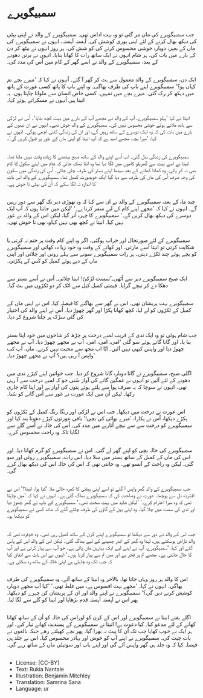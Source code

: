 # سمبیگویرے

##
جب سمبیگویرے کی ماں مر گئی تو وہ بہت اداس تھی۔ سمبیگویرے کے والد نے اپنی بیٹی کی دیکھ بھال کرنے کے لئے اپنی پوری کوشش کی۔ آہستہ آہستہ، انہوں نے سمبیگویرے کی ماں کے بغیر، دوبارہ خوشی محسوس کرنے کی کو شش کی۔ ہر روز انہوں نے بیٹھ کر دن کے بارے میں بات کی۔ ہر شام انہوں نے ایک ساتھ رات کا کھانا بنایا۔ انہوں نے برتن دھونے کے بعد، سمبیگویرے کے والد نے اسے گھر کے کام میں اُس کی مدد کی۔

##
ایک دن، سمبیگویرے کے والد معمول سے ہٹ کر گھر آ گئے۔ اُنہوں نے کہا کہ 'میرے بچے تم کہاں ہو؟' سمبیگویرے اپنے باپ کی طرف بھاگی۔ وہ اپنے باپ کا ہاتھ کسی عورت کے ہاتھ میں دیکھ کر رک گئی۔ میرے بچے میں تمہیں۔ کسی خاص انسان سے ملوانا چاہتا ہوں۔ یہ انیتا ہیں اُنہوں نے مسکراتے ہوئے کہا۔

##
انیتا نے کہا 'ہیلو سمبیگویرے، آپ کے والد نے مجھے آپ کے بارے میں بہت کچھ بتایا'۔ اُس نے لڑکی سے ہاتھ ملاتے ہوئے خوشی محسوس نہیں کی۔ سمبیگویرے کے والد خوش تھے۔ انہوں نے ان تینوں کے بارے میں بات کی کہ وہ ایک دوسرے کے ساتھ رہیں گے، اور ان کی زندگی کتنی اچھی ہوگی۔ انہوں نے کہا، 'میرا بچہ، مجھے امید ہے کہ آپ انیتا کو آپنی ماں کے طور پر قبول کریں گی'۔

##
سمبیگویرے کی زندگی بدل گئی۔ اب اُسے اپنے والد کے ساتھ صبح بیٹھنے کا زیادہ وقت نہیں ملتا تھا۔ انیتا نے اسے بہت سے گھریلو کاموں میں لگا دیا تھا وہ اتنا تھک جاتی کہ شام میں اپنے سکول کا کام بھی نہ کر پاتی۔ وہ کھانا کھانے کے بعد سیدھا اپنے بستر کی طرف چلی جاتی۔ اُس کی زندگی میں سکون کی وجہ صرف اُس کی ماں کی طرف سے دیا گیا ایک خوبصورت کمبل تھا۔ سمبیگویرے کے والد اس بات کا اندازہ نہ لگا سکے کہ اُن کی بیٹی نا خوش ہے۔

##
چند ماہ کے بعد، سمبیگویرے کے والد نے ان سے کہا کہ وہ تھوڑی دیر تک گھر سے دور رہیں گے۔ انہوں نے کہا کہ 'مجھے اپنے کام کے لیے سفر کرنا ہے۔' 'لیکن میں جانتا ہوں کہ آپ ایک دوسرے کی دیکھ بھال کریں گے۔' سمبیگویرے کا چہرہ اُتر گیا، لیکن اس کے والد نے غور نہیں کیا۔ انیتا نے کچھ بھی نہیں کہاوہ بھی نا خوش تھی۔

##
سمبیگویرے کے لئے صورتحال اور خراب ہوگئی۔ اگر وہ اپنے کام وقت پر ختم نہ کرتی یا شکایت کرتی تو انیتا اُسے مارتی۔ اور کھانے کے وقت وہ خود زیا دہ کھاتی اور سمبیگویرے کو بچے ہوئے چند ٹکڑے دیتی۔ ہر رات سمبیگویرے سونے سے پہلے روتی اور چلاتی اور اپنی ماں کے دیے ہوئے کمبل کو کَس کے پکڑتی۔

##
ایک صبح سمبیگویرے دیر سے اُٹھی۔ ّسست لڑکیٗ! انیتا چلائی۔ اُس نے اُسے بستر سے دھکا دے کر نیچے گرایا۔ قیمتی کمبل کیل سے اٹک کر دو ٹکڑوں میں بٹ گیا۔

##
سمبیگویرے بہت پریشان تھی۔ اس نے گھر سے بھاگنے کا فیصلہ کیا۔ اس نے اپنی ماں کے کمبل کے ٹکڑوں کو لے لیا، کچھ کھانا پکڑا اور گھر چھوڑ دیا۔ اُس نے اپنے والد کی اختیار کی گئی سڑک پر چلنا شروع کر دیا۔

##
جب شام ہوئی تو وہ ایک ندی کے قریب لمبے درخت پر چڑھ کر شاخوں میں خود اپنا بستر بنا یا۔ اور گانا گاتے ہوئے سو گئی 'امی، امی، امی، آپ نے مجھے چھوڑ دیا۔ آپ نے مجھے چھوڑ دیا اور واپس کبھی نہیں آئیں۔ ابّا اب مجھ سے محبت نہیں کرتے۔ ماں، آپ کب واپس آ رہی ہیں؟ آپ نے مجھے چھوڑ دیا۔'

##
اگلی صبح، سمبیگویرے نے گانا دوبارہ گانا شروع کر دیا۔ جب خواتین اپنے کپڑے ندی میں دھونے کے لئے آئیں تو اُنہوں نے غمگین گانے کی آواز
سُنی جو کہ لمبے درخت سے آ رہی تھی۔ انہوں نے سوچا کہ یہ صرف ہوا سے ہلتے ہوئے پتوں کی آواز ہے اور اپنا کام جاری رکھا۔ لیکن اُن میں ایک عورت نے غور سے اُس گانے کو سُنا۔

##
اس عورت نے درخت میں دیکھا۔ جب اس نے لڑکی اور رنگا رنگ کمبل کے ٹکڑوں کو پکڑے دیکھا، اُس نے پکارا، 'میرے بھائی کی بچی!' باقی عورتوں کپڑے دھونا بند کیا اور سمبیگویرے کو درخت سے سے نیچے اُتارنے میں مدد کی۔ اُس کی خالہ نے اُسے گلے سے لگایا تاکہ وہ راحت محسوس کرے۔

##
سمبیگویرے کی خالہ بچی کو اپنے گھر لے گئی۔ اس نے سمبیگویرے کو گرم کھانا دیا۔ اور اس کی ماں کے کمبل کے ساتھ بستر میں سلا دیا۔ اس رات، سمبیگویرے روئی اور سو گئی۔ لیکن وہ راحت کے آنسو تھے۔ وہ جانتی تھی کہ اس کی خالہ اس کی دیکھ بھال کرے گی۔

##
جب سمبیگویرے کے والد گھر واپس آ گئے تو اسے اپنی بیٹئی کا کمرہ خالی ملا 'کیا ہوا، انیتا؟' اس نے افسُردہ دل سے پوچھا۔ عورت نے وضاحت کی کہ سمبیگویرے بھاگ گئی ہے۔ انہوں نے کہا کہ 'میں چاہتا تھی کہ وہ میرا احترام کرے۔' 'لیکن شاید میں بہت سخت تھی۔' سمبیگویرے کے باپ نے گھر چھوڑ دیا اور ندی کی سمت میں چلا گیا۔ وہ اپنی بہن کے گاؤں کی طرف چلتے گئے کہ شائد کسی نے سمبیگویرے کو دیکھا ہو۔

##
جب اس کے والد نے دور سے دیکھا تو سمبیگویرے اپنے کزن کے ساتھ کھیل رہی تھی۔ وہ خوفزدہ تھی کہ والد ناراض ہوسکتے ہیں، لہذا وہ گھر کے اندر چھپنے کے لیے بھاگ گئی۔ لیکن اس کے والد اس کے پاس گئے اور کہا، 'سمبیگویرے، آپ نے اپنے لیے ایک بہترین ماں پائی ہے۔ جو آپ سے پیار کرتی ہے اور آپ کا حال جانتی ہے۔ مجھے تم پر فخر ہے اور میں تم سے پیار کرتا ہوں۔' انہوں نے اس بات سے اتفاق کیا کہ جب تک وہ چاہتی ہے اپنی خالہ کے ساتھ رہ سکتی ہے۔

##
اس کا والد ہر روز وہاں جاتا تھا۔ بالآخر وہ انیتا کے ساتھ آئے۔ وہ سمبیگویرے کی طرف بھاگی۔ انہوں نے کہا۔ 'مجھے بہت افسوس ہے، میں غلط تھی۔' 'کیا آپ مجھے دوبارہ کوشش کرنے دیں گی؟' سمبیگویرے نے اپنے والد اور ان کے پریشان کن چہرے کو دیکھا۔ پھر اس نے آہستہ آہستہ قدم بڑھایا اور انیتا کو گلے سے لگا لیا۔

##
اگلے ہفتے انیتا نے سمبیگویرے اور اس کے کزن کو اوراس کی خالہ کو اُن کے ساتھ کھانا کھانے کے لئے مدعو کیا۔ کیا دعوت ہے! انیتا نے سمبیگویرے کے پسندیدہ کھانے تیار کیے، اور ہر ایک نے خوب کھایا جب تک اُن کا پیٹ نہ بھرا گیا۔ پھر بچے کھیلتے رھے جبکہ بالغوں نے بات چیت کی۔ سمبیگویرے نے اپنے آپ کو خوش اور بہادر محسوس کیا۔ اس نے جلد ہی فیصلہ کیا کہ وہ جلد ہی گھر واپس آئے گی اور اپنے باپ اور سوتیلی ماں کے ساتھ رہے گی۔

##
* License: [CC-BY]
* Text: Rukia Nantale
* Illustration: Benjamin Mitchley
* Translation: Samrina Sana
* Language: ur
